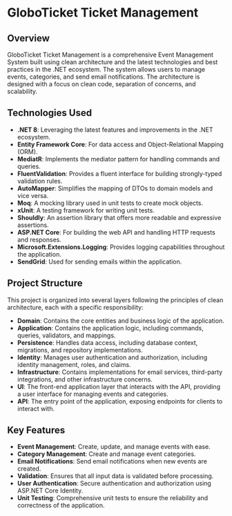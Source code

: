 # GloboTicket Ticket Management

## Overview

GloboTicket Ticket Management is a comprehensive Event Management System built using clean architecture and the latest technologies and best practices in the .NET ecosystem. The system allows users to manage events, categories, and send email notifications. The architecture is designed with a focus on clean code, separation of concerns, and scalability.

## Technologies Used

- **.NET 8**: Leveraging the latest features and improvements in the .NET ecosystem.
- **Entity Framework Core**: For data access and Object-Relational Mapping (ORM).
- **MediatR**: Implements the mediator pattern for handling commands and queries.
- **FluentValidation**: Provides a fluent interface for building strongly-typed validation rules.
- **AutoMapper**: Simplifies the mapping of DTOs to domain models and vice versa.
- **Moq**: A mocking library used in unit tests to create mock objects.
- **xUnit**: A testing framework for writing unit tests.
- **Shouldly**: An assertion library that offers more readable and expressive assertions.
- **ASP.NET Core**: For building the web API and handling HTTP requests and responses.
- **Microsoft.Extensions.Logging**: Provides logging capabilities throughout the application.
- **SendGrid**: Used for sending emails within the application.

## Project Structure

This project is organized into several layers following the principles of clean architecture, each with a specific responsibility:

- **Domain**: Contains the core entities and business logic of the application.
- **Application**: Contains the application logic, including commands, queries, validators, and mappings.
- **Persistence**: Handles data access, including database context, migrations, and repository implementations.
- **Identity**: Manages user authentication and authorization, including identity management, roles, and claims.
- **Infrastructure**: Contains implementations for email services, third-party integrations, and other infrastructure concerns.
- **UI**: The front-end application layer that interacts with the API, providing a user interface for managing events and categories.
- **API**: The entry point of the application, exposing endpoints for clients to interact with.

## Key Features

- **Event Management**: Create, update, and manage events with ease.
- **Category Management**: Create and manage event categories.
- **Email Notifications**: Send email notifications when new events are created.
- **Validation**: Ensures that all input data is validated before processing.
- **User Authentication**: Secure authentication and authorization using ASP.NET Core Identity.
- **Unit Testing**: Comprehensive unit tests to ensure the reliability and correctness of the application.
